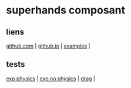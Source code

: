 # superhands composant

## liens
[github.com](https://github.com/wmurphyrd/aframe-super-hands-component) | 
[github.io](https://wmurphyrd.github.io/aframe-super-hands-component/) |
[examples](https://wmurphyrd.github.io/aframe-super-hands-component/examples/) |

## tests
[exp physics](https://eminet666.github.io/eminet_VR/x_test/superhands/examples/0_exp_physics_handscontrol.html) |
[exp no physics](https://eminet666.github.io/eminet_VR/x_test/superhands/examples/1_exp_nophysics_handscontrol.html) |
[drag](https://eminet666.github.io/eminet_VR/x_test/superhands/0_drag_handscontrol.html) |
